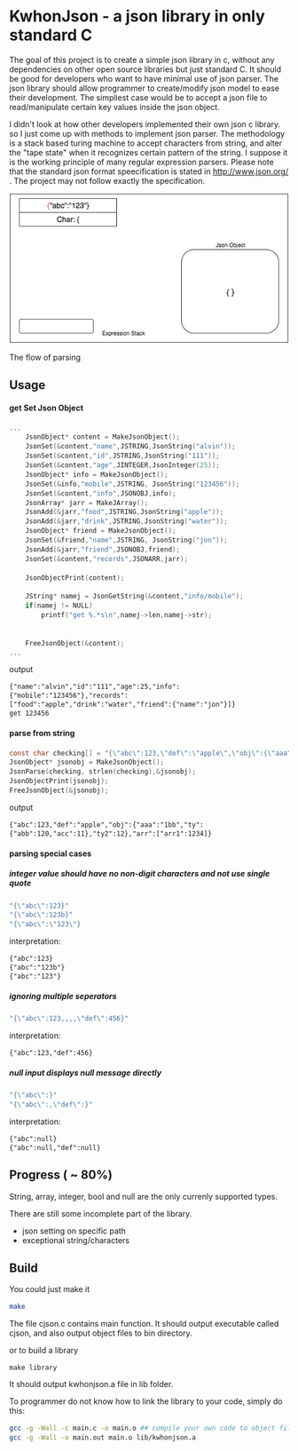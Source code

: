 KwhonJson - a json library in only standard C
===

The goal of this project is to create a simple json library in c, without any dependencies on other open source libraries but just standard C. It should be good for developers who want to have minimal use of json parser. The json library should allow programmer to create/modify json model to ease their development. The simpliest case would be to accept a json file to read/manipulate certain key values inside the json object. 

I didn't look at how other developers implemented their own json c library. so I just come up with methods to implement json parser. The methodology is a stack based turing machine to accept characters from string, and alter the "tape state" when it recognizes certain pattern of the string. I suppose it is the working principle of many regular expression parsers. Please note that the standard json format speecification is stated in http://www.json.org/ . The project may not follow exactly the specification.

![Flow of Parsing](info/stack_flow.gif)

The flow of parsing

Usage
---

#### get Set Json Object
```c
...
    JsonObject* content = MakeJsonObject();
    JsonSet(&content,"name",JSTRING,JsonString("alvin"));
    JsonSet(&content,"id",JSTRING,JsonString("111"));
    JsonSet(&content,"age",JINTEGER,JsonInteger(25));
    JsonObject* info = MakeJsonObject();
    JsonSet(&info,"mobile",JSTRING, JsonString("123456"));
    JsonSet(&content,"info",JSONOBJ,info);
    JsonArray* jarr = MakeJArray();
    JsonAdd(&jarr,"food",JSTRING,JsonString("apple"));
    JsonAdd(&jarr,"drink",JSTRING,JsonString("water"));
    JsonObject* friend = MakeJsonObject();
    JsonSet(&friend,"name",JSTRING, JsonString("jon"));
    JsonAdd(&jarr,"friend",JSONOBJ,friend);
    JsonSet(&content,"records",JSONARR,jarr);
    
    JsonObjectPrint(content);
    
    JString* namej = JsonGetString(&content,"info/mobile");
    if(namej != NULL)
        printf("get %.*s\n",namej->len,namej->str);
    
    
    FreeJsonObject(&content);
...
```

output
```
{"name":"alvin","id":"111","age":25,"info":{"mobile":"123456"},"records":["food":"apple","drink":"water","friend":{"name":"jon"}]}
get 123456
```


#### parse from string
```c
const char checking[] = "{\"abc\":123,\"def\":\"apple\",\"obj\":{\"aaa\":1bb,\"ty\":{\"abb\":120,\"acc\":11},\"ty2\":12},\"arr\":[\"arr1\":1234]}";
JsonObject* jsonobj = MakeJsonObject();
JsonParse(checking, strlen(checking),&jsonobj);
JsonObjectPrint(jsonobj);
FreeJsonObject(&jsonobj);
```
output
```
{"abc":123,"def":"apple","obj":{"aaa":"1bb","ty":{"abb":120,"acc":11},"ty2":12},"arr":["arr1":1234]}
```

#### parsing special cases

##### integer value should have no non-digit characters and not use single quote

```c
"{\"abc\":123}"
"{\"abc\":123b}"
"{\"abc\":\"123\"}
```
interpretation:
```
{"abc":123}
{"abc":"123b"}
{"abc":"123"}
```

##### ignoring multiple seperators

```c
"{\"abc\":123,,,,\"def\":456}"
```
interpretation:
```
{"abc":123,"def":456}
```

##### null input displays null message directly

```c
"{\"abc\":}"
"{\"abc\":,\"def\":}"
``` 
interpretation:
```
{"abc":null}
{"abc":null,"def":null}
```

Progress ( ~ 80%)
---

String, array, integer, bool and null are the only currenly supported types.

There are still some incomplete part of the library.
* json setting on specific path
* exceptional string/characters

Build
---

You could just make it
```sh
make
```
The file cjson.c contains main function.
It should output executable called cjson, and also output object files to bin directory.

or to build a library
```
make library
```
It should output kwhonjson.a file in lib folder.

To programmer do not know how to link the library to your code, simply do this:
```sh
gcc -g -Wall -c main.c -o main.o ## compile your own code to object files
gcc -g -Wall -o main.out main.o lib/kwhonjson.a
```
